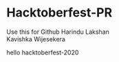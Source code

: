 # Hacktoberfest-PR
Use this for Github
Harindu Lakshan
\
Kavishka Wijesekera

hello hacktoberfest-2020
